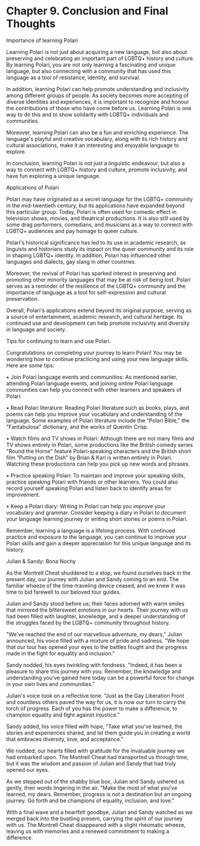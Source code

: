 Chapter 9. Conclusion and Final Thoughts
========================================

Importance of learning Polari

Learning Polari is not just about acquiring a new language, but also about preserving and celebrating an important part of LGBTQ+ history and culture. By learning Polari, you are not only learning a fascinating and unique language, but also connecting with a community that has used this language as a tool of resistance, identity, and survival.

In addition, learning Polari can help promote understanding and inclusivity among different groups of people. As society becomes more accepting of diverse identities and experiences, it is important to recognize and honour the contributions of those who have come before us. Learning Polari is one way to do this and to show solidarity with LGBTQ+ individuals and communities.

Moreover, learning Polari can also be a fun and enriching experience. The language's playful and creative vocabulary, along with its rich history and cultural associations, make it an interesting and enjoyable language to explore.

In conclusion, learning Polari is not just a linguistic endeavour, but also a way to connect with LGBTQ+ history and culture, promote inclusivity, and have fun exploring a unique language.

Applications of Polari

Polari may have originated as a secret language for the LGBTQ+ community in the mid-twentieth century, but its applications have expanded beyond this particular group. Today, Polari is often used for comedic effect in television shows, movies, and theatrical productions. It is also still used by some drag performers, comedians, and musicians as a way to connect with LGBTQ+ audiences and pay homage to queer culture.

Polari's historical significance has led to its use in academic research, as linguists and historians study its impact on the queer community and its role in shaping LGBTQ+ identity. In addition, Polari has influenced other languages and dialects, gay slang in other countries.

Moreover, the revival of Polari has sparked interest in preserving and promoting other minority languages that may be at risk of being lost. Polari serves as a reminder of the resilience of the LGBTQ+ community and the importance of language as a tool for self-expression and cultural preservation.

Overall, Polari's applications extend beyond its original purpose, serving as a source of entertainment, academic research, and cultural heritage. Its continued use and development can help promote inclusivity and diversity in language and society.

Tips for continuing to learn and use Polari.

Congratulations on completing your journey to learn Polari! You may be wondering how to continue practicing and using your new language skills. Here are some tips:

•	Join Polari language events and communities: As mentioned earlier, attending Polari language events, and joining online Polari language communities can help you connect with other learners and speakers of Polari.

•	Read Polari literature: Reading Polari literature such as books, plays, and poems can help you improve your vocabulary and understanding of the language. Some examples of Polari literature include the "Polari Bible," the "Fantabulosa" dictionary, and the works of Quentin Crisp.

•	Watch films and TV shows in Polari: Although there are not many films and TV shows entirely in Polari, some productions like the British comedy series "Round the Horne" feature Polari-speaking characters and the British short film “Putting on the Dish” by Brian & Karl is written entirely in Polari. Watching these productions can help you pick up new words and phrases.

•	Practice speaking Polari: To maintain and improve your speaking skills, practice speaking Polari with friends or other learners. You could also record yourself speaking Polari and listen back to identify areas for improvement.

•	Keep a Polari diary: Writing in Polari can help you improve your vocabulary and grammar. Consider keeping a diary in Polari to document your language learning journey or writing short stories or poems in Polari.

Remember, learning a language is a lifelong process. With continued practice and exposure to the language, you can continue to improve your Polari skills and gain a deeper appreciation for this unique language and its history.

Julian & Sandy: Bona Nochy

As the Montrell Cheat shuddered to a stop, we found ourselves back in the present day, our journey with Julian and Sandy coming to an end. The familiar wheeze of the time-traveling device ceased, and we knew it was time to bid farewell to our beloved tour guides.

Julian and Sandy stood before us; their faces adorned with warm smiles that mirrored the bittersweet emotions in our hearts. Their journey with us had been filled with laughter, knowledge, and a deeper understanding of the struggles faced by the LGBTQ+ community throughout history.

"We've reached the end of our marvellous adventure, my dears," Julian announced, his voice filled with a mixture of pride and sadness. "We hope that our tour has opened your eyes to the battles fought and the progress made in the fight for equality and inclusion."

Sandy nodded, his eyes twinkling with fondness. "Indeed, it has been a pleasure to share this journey with you. Remember, the knowledge and understanding you've gained here today can be a powerful force for change in your own lives and communities."

Julian's voice took on a reflective tone. "Just as the Gay Liberation Front and countless others paved the way for us, it is now our turn to carry the torch of progress. Each of you has the power to make a difference, to champion equality and fight against injustice."

Sandy added, his voice filled with hope, "Take what you've learned, the stories and experiences shared, and let them guide you in creating a world that embraces diversity, love, and acceptance."

We nodded; our hearts filled with gratitude for the invaluable journey we had embarked upon. The Montrell Cheat had transported us through time, but it was the wisdom and passion of Julian and Sandy that had truly opened our eyes.

As we stepped out of the shabby blue box, Julian and Sandy ushered us gently, their words lingering in the air. "Make the most of what you've learned, my dears. Remember, progress is not a destination but an ongoing journey. Go forth and be champions of equality, inclusion, and love."

With a final wave and a heartfelt goodbye, Julian and Sandy watched as we merged back into the bustling present, carrying the spirit of our journey with us. The Montrell Cheat disappeared with a slight rheumatic wheeze, leaving us with memories and a renewed commitment to making a difference.

